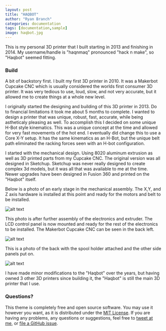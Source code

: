 ```yaml
---
layout: post
title: "HAQBOT"
author: "Ryan Branch"
categories: documentation
tags: [documentation,sample]
image: haqbot.jpg
---
```


This is my personal 3D printer that I built starting in 2013 and finishing in 2014. My username/handle is "haqnmaq" pronounced "hack n make", so "Haqbot" seemed fitting.

### Build

  A bit of backstory first. I built my first 3D printer in 2010. It was a Makerbot Cupcake CNC which is usually considered the worlds first consumer 3D printer. It was very tedious to use, loud, slow, and not very accurate, but it allowed me to create things at a whole new level. 

  I originally started the designing and building of this 3D printer in 2013. Do to financial limitations it took me about 5 months to complete. I wanted to design a printer that was unique, robust, fast, accurate, while being astheticaly pleasing as well. To accomplish this I decided on some unique H-Bot style kinematics. This was a unique concept at the time and allowed for very fast movements of the hot end. I eventually did change this to use a Core X-Y setup. It has the same kinematics as an H-Bot, but the unique belt path eliminated the racking forces seen with an H-bot configuration.

  I started with the mechanical design. Using 8020 aluminum extrusion as well as 3D printed parts from my Cupcake CNC. The original version was all designed in Sketchup. Sketchup was never really designed to create complex 3d models, but it was all that was available to me at the time. Newer upgrades have been designed in Fusion 360 and printed on the "Haqbot" itself. 

  Below is a photo of an early stage in the mechanical assembly. The X,Y, and Z axis hardware is installed at this point and ready for the motors and belt to be installed.

![alt text](https://haqnmaq.github.io/assets/img/haqbot_1.jpg "Haqbot Top View")

  This photo is after further assembly of the electronics and extruder. The LCD control panel is now mounted and ready for the rest of the electronics to be installed. The Makerbot Cupcake CNC can be seen in the back left.

![alt text](https://haqnmaq.github.io/assets/img/haqbot_2.jpg "Haqbot Front View")

This is a photo of the back with the spool holder attached and the other side panels put on.

![alt text](https://haqnmaq.github.io/assets/img/haqbot_3.jpg "Haqbot Back View")

I have made minor modifications to the "Haqbot" over the years, but having owned 3 other 3D printers since building it, the "Haqbot" is still the main 3D printer that I use.

### Questions?

This theme is completely free and open source software. You may use it however you want, as it is distributed under the [MIT License](http://choosealicense.com/licenses/mit/). If you are having any problems, any questions or suggestions, feel free to [tweet at me](https://twitter.com/intent/tweet?text=My%question%about%Lagrange%is:%&amp;via=paululele), or [file a GitHub issue](https://github.com/lenpaul/lagrange/issues/new).
